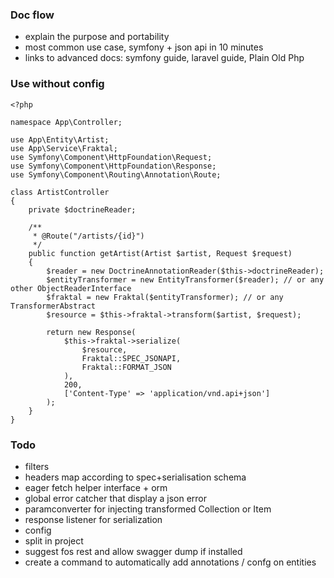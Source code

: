 ### Doc flow
- explain the purpose and portability
- most common use case, symfony + json api in 10 minutes
- links to advanced docs: symfony guide, laravel guide, Plain Old Php


### Use without config

```
<?php

namespace App\Controller;

use App\Entity\Artist;
use App\Service\Fraktal;
use Symfony\Component\HttpFoundation\Request;
use Symfony\Component\HttpFoundation\Response;
use Symfony\Component\Routing\Annotation\Route;

class ArtistController
{
	private $doctrineReader;
	
    /**
     * @Route("/artists/{id}")
     */
    public function getArtist(Artist $artist, Request $request)
    {
    	$reader = new DoctrineAnnotationReader($this->doctrineReader);
    	$entityTransformer = new EntityTransformer($reader); // or any other ObjectReaderInterface 
    	$fraktal = new Fraktal($entityTransformer); // or any TransformerAbstract
        $resource = $this->fraktal->transform($artist, $request);

        return new Response(
            $this->fraktal->serialize(
                $resource,
                Fraktal::SPEC_JSONAPI,
                Fraktal::FORMAT_JSON
            ),
            200,
            ['Content-Type' => 'application/vnd.api+json']
        );
    }
}
```

### Todo
- filters
- headers map according to spec+serialisation schema
- eager fetch helper interface + orm
- global error catcher that display a json error
- paramconverter for injecting transformed Collection or Item
- response listener for serialization
- config
- split in project
- suggest fos rest and allow swagger dump if installed
- create a command to automatically add annotations / confg on entities